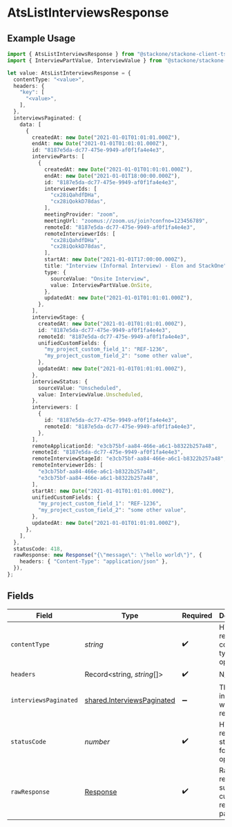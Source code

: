 # AtsListInterviewsResponse

## Example Usage

```typescript
import { AtsListInterviewsResponse } from "@stackone/stackone-client-ts/sdk/models/operations";
import { InterviewPartValue, InterviewValue } from "@stackone/stackone-client-ts/sdk/models/shared";

let value: AtsListInterviewsResponse = {
  contentType: "<value>",
  headers: {
    "key": [
      "<value>",
    ],
  },
  interviewsPaginated: {
    data: [
      {
        createdAt: new Date("2021-01-01T01:01:01.000Z"),
        endAt: new Date("2021-01-01T01:01:01.000Z"),
        id: "8187e5da-dc77-475e-9949-af0f1fa4e4e3",
        interviewParts: [
          {
            createdAt: new Date("2021-01-01T01:01:01.000Z"),
            endAt: new Date("2021-01-01T18:00:00.000Z"),
            id: "8187e5da-dc77-475e-9949-af0f1fa4e4e3",
            interviewerIds: [
              "cx28iQahdfDHa",
              "cx28iQokkD78das",
            ],
            meetingProvider: "zoom",
            meetingUrl: "zoomus://zoom.us/join?confno=123456789",
            remoteId: "8187e5da-dc77-475e-9949-af0f1fa4e4e3",
            remoteInterviewerIds: [
              "cx28iQahdfDHa",
              "cx28iQokkD78das",
            ],
            startAt: new Date("2021-01-01T17:00:00.000Z"),
            title: "Interview (Informal Interview) - Elon and StackOne",
            type: {
              sourceValue: "Onsite Interview",
              value: InterviewPartValue.OnSite,
            },
            updatedAt: new Date("2021-01-01T01:01:01.000Z"),
          },
        ],
        interviewStage: {
          createdAt: new Date("2021-01-01T01:01:01.000Z"),
          id: "8187e5da-dc77-475e-9949-af0f1fa4e4e3",
          remoteId: "8187e5da-dc77-475e-9949-af0f1fa4e4e3",
          unifiedCustomFields: {
            "my_project_custom_field_1": "REF-1236",
            "my_project_custom_field_2": "some other value",
          },
          updatedAt: new Date("2021-01-01T01:01:01.000Z"),
        },
        interviewStatus: {
          sourceValue: "Unscheduled",
          value: InterviewValue.Unscheduled,
        },
        interviewers: [
          {
            id: "8187e5da-dc77-475e-9949-af0f1fa4e4e3",
            remoteId: "8187e5da-dc77-475e-9949-af0f1fa4e4e3",
          },
        ],
        remoteApplicationId: "e3cb75bf-aa84-466e-a6c1-b8322b257a48",
        remoteId: "8187e5da-dc77-475e-9949-af0f1fa4e4e3",
        remoteInterviewStageId: "e3cb75bf-aa84-466e-a6c1-b8322b257a48",
        remoteInterviewerIds: [
          "e3cb75bf-aa84-466e-a6c1-b8322b257a48",
          "e3cb75bf-aa84-466e-a6c1-b8322b257a48",
        ],
        startAt: new Date("2021-01-01T01:01:01.000Z"),
        unifiedCustomFields: {
          "my_project_custom_field_1": "REF-1236",
          "my_project_custom_field_2": "some other value",
        },
        updatedAt: new Date("2021-01-01T01:01:01.000Z"),
      },
    ],
  },
  statusCode: 418,
  rawResponse: new Response("{\"message\": \"hello world\"}", {
    headers: { "Content-Type": "application/json" },
  }),
};
```

## Fields

| Field                                                                           | Type                                                                            | Required                                                                        | Description                                                                     |
| ------------------------------------------------------------------------------- | ------------------------------------------------------------------------------- | ------------------------------------------------------------------------------- | ------------------------------------------------------------------------------- |
| `contentType`                                                                   | *string*                                                                        | :heavy_check_mark:                                                              | HTTP response content type for this operation                                   |
| `headers`                                                                       | Record<string, *string*[]>                                                      | :heavy_check_mark:                                                              | N/A                                                                             |
| `interviewsPaginated`                                                           | [shared.InterviewsPaginated](../../../sdk/models/shared/interviewspaginated.md) | :heavy_minus_sign:                                                              | The list of interviews was retrieved.                                           |
| `statusCode`                                                                    | *number*                                                                        | :heavy_check_mark:                                                              | HTTP response status code for this operation                                    |
| `rawResponse`                                                                   | [Response](https://developer.mozilla.org/en-US/docs/Web/API/Response)           | :heavy_check_mark:                                                              | Raw HTTP response; suitable for custom response parsing                         |